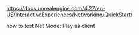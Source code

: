 https://docs.unrealengine.com/4.27/en-US/InteractiveExperiences/Networking/QuickStart/

how to test
Net Mode: Play as client